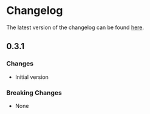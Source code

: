 # Changelog

The latest version of the changelog can be found [here](https://github.com/Azure/bicep-registry-modules/blob/main/avm/res/insights/webtest/CHANGELOG.md).

## 0.3.1

### Changes

- Initial version

### Breaking Changes

- None
